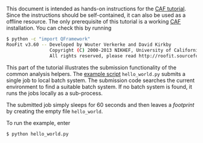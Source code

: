 This document is intended as hands-on instructions for the [CAF
tutorial](https://indico.cern.ch/event/771763/). Since the
instructions should be self-contained, it can also be used as a offline resource. The only
prerequisite of this tutorial is a working
[CAF](https://gitlab.cern.ch/atlas-caf/CAFCore) installation. You can check this
by running

<!-- console -->
```bash
$ python -c "import QFramework"
RooFit v3.60 -- Developed by Wouter Verkerke and David Kirkby 
                Copyright (C) 2000-2013 NIKHEF, University of California & Stanford University
                All rights reserved, please read http://roofit.sourceforge.net/license.txt
```

This part of the tutorial illustrates the submission functionality of the common analysis
helpers. The [example script](hello_world.py) `hello_world.py` submits a single job to local
batch system. The submission code searches the current environment to find a
suitable batch system. If no batch system is found, it runs the jobs locally as a
sub-process.

The submitted job simply sleeps for 60 seconds and then leaves a *footprint*
by creating the empty file `hello_world`.

To run the example, enter
```
$ python hello_world.py
```
